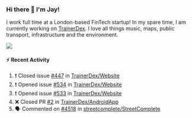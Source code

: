 ### Hi there 👋 I'm Jay!
I work full time at a London-based FinTech startup! In my spare time, I am currently working on [TrainerDex](https://www.github.com/TrainerDex). I love all things music, maps, public transport, infrastructure and the environment.

[<img src="https://github-readme-stats.vercel.app/api/wakatime?username=TurnrDev&layout=compact" />](https://wakatime.com/@TurnrDev)  

#### :zap: Recent Activity
<!--START_SECTION:activity-->
1. ❗️ Closed issue [#447](https://github.com/TrainerDex/Website/issues/447) in [TrainerDex/Website](https://github.com/TrainerDex/Website)
2. ❗️ Opened issue [#534](https://github.com/TrainerDex/Website/issues/534) in [TrainerDex/Website](https://github.com/TrainerDex/Website)
3. ❗️ Opened issue [#533](https://github.com/TrainerDex/Website/issues/533) in [TrainerDex/Website](https://github.com/TrainerDex/Website)
4. ❌ Closed PR [#2](https://github.com/TrainerDex/AndroidApp/pull/2) in [TrainerDex/AndroidApp](https://github.com/TrainerDex/AndroidApp)
5. 🗣 Commented on [#4518](https://github.com/streetcomplete/StreetComplete/issues/4518) in [streetcomplete/StreetComplete](https://github.com/streetcomplete/StreetComplete)
<!--END_SECTION:activity-->
